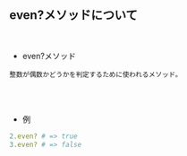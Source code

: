## even?メソッドについて 
<br>

- even?メソッド  
```
整数が偶数かどうかを判定するために使われるメソッド。
```
<br>
<br>

- 例  
```rb
2.even? # => true
3.even? # => false
```
<br>

